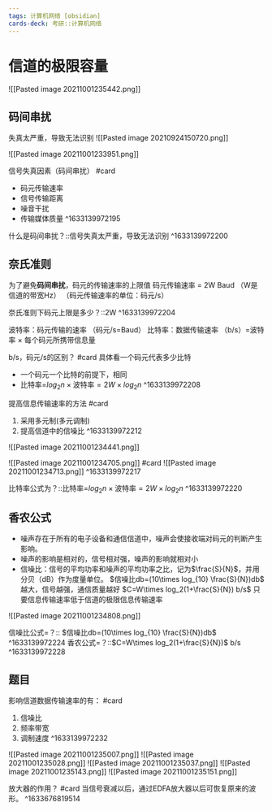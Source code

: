 ```yaml
---
tags: 计算机网络 [obsidian]
cards-deck: 考研::计算机网络
---
```

# 信道的极限容量
![[Pasted image 20211001235442.png]]
## 码间串扰
失真太严重，导致无法识别
![[Pasted image 20210924150720.png]]

![[Pasted image 20211001233951.png]]

信号失真因素（码间串扰） #card
- 码元传输速率
- 信号传输距离
- 噪音干扰
- 传输媒体质量
^1633139972195


什么是码间串扰？::信号失真太严重，导致无法识别 ^1633139972200

## 奈氏准则
为了避免**码间串扰**，码元的传输速率的上限值
码元传输速率 = 2W Baud
 （W是信道的带宽Hz）
 （码元传输速率的单位：码元/s）

 奈氏准则下码元上限是多少？::2W ^1633139972204

波特率：码元传输的速率 （码元/s=Baud）
比特率：数据传输速率 （b/s）=波特率  $\times$ 每个码元所携带信息量

 b/s，码元/s的区别？ #card
 具体看一个码元代表多少比特
 - 一个码元一个比特的前提下，相同
 - 比特率=$log_2 n \times \text{波特率}=2W\times log_2 n$
^1633139972208

提高信息传输速率的方法 #card 
1. 采用多元制(多元调制)
2. 提高信道中的信噪比
^1633139972212

![[Pasted image 20211001234441.png]]

![[Pasted image 20211001234705.png]] #card
![[Pasted image 20211001234713.png]]
^1633139972217

比特率公式为？::比特率=$log_2 n \times \text{波特率}=2W\times log_2 n$ ^1633139972220

## 香农公式
- 噪声存在于所有的电子设备和通信信道中，噪声会使接收端对码元的判断产生影响。
- 噪声的影响是相对的，信号相对强，噪声的影响就相对小
- 信噪比：信号的平均功率和噪声的平均功率之比，记为$\frac{S}{N}$，并用分贝（dB）作为度量单位。
$信噪比db=(10\times log_{10} \frac{S}{N})db$
越大，信号越强，通信质量越好
$C=W\times log_2(1+\frac{S}{N}) b/s$
只要信息传输速率低于信道的极限信息传输速率

![[Pasted image 20211001234808.png]]

信噪比公式=？:: $信噪比db=(10\times log_{10} \frac{S}{N})db$ ^1633139972224
香农公式=？::$C=W\times log_2(1+\frac{S}{N})$ b/s ^1633139972228

## 题目
影响信道数据传输速率的有： #card
1. 信噪比
2. 频率带宽
3. 调制速度
^1633139972232

![[Pasted image 20211001235007.png]]
![[Pasted image 20211001235028.png]]
![[Pasted image 20211001235037.png]]
![[Pasted image 20211001235143.png]]
![[Pasted image 20211001235151.png]]


放大器的作用？ #card 
当信号衰减以后，通过EDFA放大器以后可恢复原来的波形。
^1633676819514
